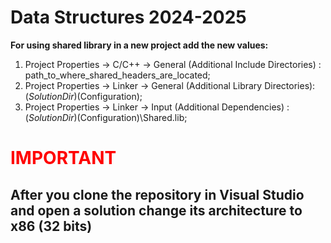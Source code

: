 <h1><b>Data Structures 2024-2025</b></h1>

<b>For using shared library in a new project add the new values:</b>
1. Project Properties -> C/C++ -> General (Additional Include Directories) : path_to_where_shared_headers_are_located;
2. Project Properties -> Linker -> General (Additional Library Directories): $(SolutionDir)$(Configuration);
3. Project Properties -> Linker -> Input (Additional Dependencies)         : $(SolutionDir)$(Configuration)\Shared.lib;

<h1><span style="color: red;">IMPORTANT</span></h1>
<h2>After you clone the repository in Visual Studio and open a solution change its architecture to x86 (32 bits)</h2>
